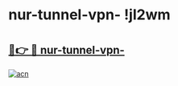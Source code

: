 # nur-tunnel-vpn- !jl2wm

# <h2><a href="https://yu3s22.esa.edu.pl?title=nur-tunnel-vpn-&ref=jl2wm">🔗👉 🔴 nur-tunnel-vpn-</a></h2>

[![acn](https://github.com/user-attachments/assets/0f9c940e-d8b0-45ae-aac7-cd30a18b3e1c)](https://yu3s22.esa.edu.pl?title=nur-tunnel-vpn-&ref=jl2wm)

